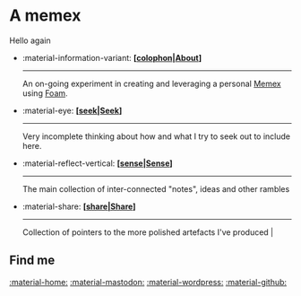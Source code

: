 # A memex

Hello again

<div class="grid cards" markdown>

- :material-information-variant: __[[colophon|About]]__

    ---

    An on-going experiment in creating and leveraging a personal [Memex](https://en.wikipedia.org/wiki/Memex) using [Foam](https://foambubble.github.io/). 
    

- :material-eye: __[[seek|Seek]]__

    ---

    Very incomplete thinking about how and what I try to seek out to include here.

- :material-reflect-vertical: __[[sense|Sense]]__ 

    ---
    
    The main collection of inter-connected "notes", ideas and other rambles 

- :material-share: __[[share|Share]]__ 

    ---
    
    Collection of pointers to the more polished artefacts I've produced |

</div>


## Find me

[:material-home:](https://djon.es/)
<a rel="me" href="https://indieweb.social/@djplaner">:material-mastodon:</a>
[:material-wordpress:](https://djon.es/blog)
[:material-github:](https://github.com/djplaner/)
 




[//begin]: # "Autogenerated link references for markdown compatibility"
[colophon|About]: colophon/colophon "About (Colophon)"
[seek|Seek]: seek/seek "Seek"
[sense|Sense]: sense/sense "Sense"
[share|Share]: share/share "Share"
[//end]: # "Autogenerated link references"